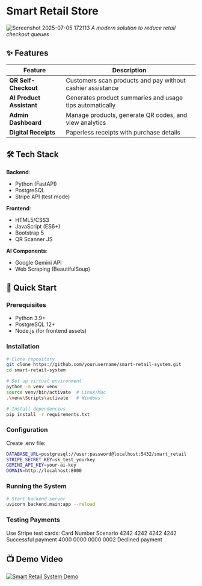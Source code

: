 # Smart Retail Store

![Screenshot 2025-07-05 172113](https://github.com/user-attachments/assets/ace69c52-359e-4abf-83fb-d82b97aeea07)
*A modern solution to reduce retail checkout queues*

## ✨ Features

| Feature | Description |
|---------|-------------|
| **QR Self-Checkout** | Customers scan products and pay without cashier assistance |
| **AI Product Assistant** | Generates product summaries and usage tips automatically |
| **Admin Dashboard** | Manage products, generate QR codes, and view analytics |
| **Digital Receipts** | Paperless receipts with purchase details |

## 🛠 Tech Stack

**Backend**:
- Python (FastAPI)
- PostgreSQL
- Stripe API (test mode)

**Frontend**:
- HTML5/CSS3
- JavaScript (ES6+)
- Bootstrap 5
- QR Scanner JS

**AI Components**:
- Google Gemini API
- Web Scraping (BeautifulSoup)

## 🚀 Quick Start

### Prerequisites
- Python 3.9+
- PostgreSQL 12+
- Node.js (for frontend assets)

### Installation
```bash
# Clone repository
git clone https://github.com/yourusername/smart-retail-system.git
cd smart-retail-system

# Set up virtual environment
python -m venv venv
source venv/bin/activate  # Linux/Mac
.\venv\Scripts\activate   # Windows

# Install dependencies
pip install -r requirements.txt
```
### Configuration
Create .env file:
```bash
DATABASE_URL=postgresql://user:password@localhost:5432/smart_retail
STRIPE_SECRET_KEY=sk_test_yourkey
GEMINI_API_KEY=your-ai-key
DOMAIN=http://localhost:8000
```
### Running the System
```bash
# Start backend server
uvicorn backend.main:app --reload
```
### Testing Payments
Use Stripe test cards:
Card Number	Scenario
4242 4242 4242 4242	Successful payment
4000 0000 0000 0002	Declined payment

## 📺 Demo Video
[![Smart Retail System Demo](https://img.youtube.com/vi/FzKuPeYQEY4/0.jpg)](https://www.youtube.com/watch?v=FzKuPeYQEY4)

